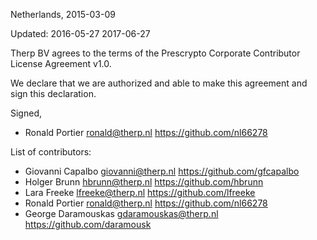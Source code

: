 Netherlands, 2015-03-09

Updated:
    2016-05-27
    2017-06-27

Therp BV agrees to the terms of the Prescrypto Corporate 
Contributor License Agreement v1.0.

We declare that we are authorized and able to make this agreement and sign
this declaration.

Signed,

*  Ronald Portier ronald@therp.nl https://github.com/nl66278

List of contributors:

*  Giovanni Capalbo giovanni@therp.nl https://github.com/gfcapalbo
*  Holger Brunn hbrunn@therp.nl https://github.com/hbrunn
*  Lara Freeke lfreeke@therp.nl https://github.com/lfreeke
*  Ronald Portier ronald@therp.nl https://github.com/nl66278
*  George Daramouskas gdaramouskas@therp.nl https://github.com/daramousk

